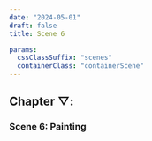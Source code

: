 ```yaml
---
date: "2024-05-01"
draft: false
title: Scene 6

params:
  cssClassSuffix: "scenes"
  containerClass: "containerScene"
---
```

<h2 class="green">Chapter &#9661;:</h2>
<h3 class="green">Scene 6: Painting</h3>
<canvas id="c" style="width: 100%; height: 100%; display: block;"></canvas>
<p>Inherited piece of rescued art. In the middle of old portraits left behind. A painting made by an artist, who painted a woman, whom she used to love, who had broken her heart, who had held her hand tight, who had left - she thought she could forget! But the painting kept some colors alive. Many years in the basement, another woman decided to pick it up and hang it on her wall. The painting reminds her of those women who dared to exist on their own terms, through all times.</p>